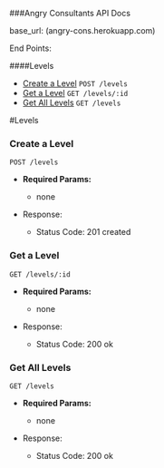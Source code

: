 ###Angry Consultants API Docs

base_url: (angry-cons.herokuapp.com)

End Points:

####Levels
* [Create a Level](#create-a-level)
`POST /levels`
* [Get a Level](#get-a-levels)
`GET /levels/:id`
* [Get All Levels](#get-all-levels)
`GET /levels`

#Levels

### Create a Level

`POST /levels`

* **Required Params:**
  * none

* Response: 
  * Status Code: 201 created

### Get a Level

`GET /levels/:id`

* **Required Params:**
  * none

* Response: 
  * Status Code: 200 ok

### Get All Levels

`GET /levels`

* **Required Params:**
  * none

* Response: 
  * Status Code: 200 ok
